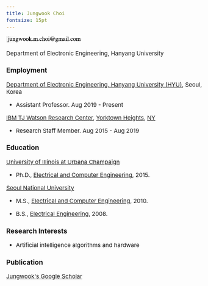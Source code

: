 ```yaml
---
title: Jungwook Choi
fontsize: 15pt
---
```


<style type="text/css">

body, td {
   font-size: 15px;
}
pre {
  font-size: 15px
}
</style>

<!-- jungwook.m.choi@gmail.com   -->
<img src="./email.png" width="200" />  

Department of Electronic Engineering, Hanyang University

<!-- I am an assistant professor at the [Department of Statistics](http://shb.skku.edu/stat/), [Sungkyunkwan University (SKKU)](http://www.skku.edu/eng_home/index.jsp). Before joining SKKU, I worked as a statistician at [IBM TJ Watson Research Center](http://www.research.ibm.com/labs/watson/index.shtml). I'm interested in developing new statistical methodologies for solving problems in industry and engineering -- in the area of design and analysis of computer experiments, remote-sensing technology, wireless sensor networks and IoT.  -->



### Employment

[Department of Electronic Engineering, Hanyang University (HYU)](http://electronic.hanyang.ac.kr/en/index.php), Seoul, Korea

- Assistant Professor. Aug 2019 - Present

[IBM TJ Watson Research Center](http://www.research.ibm.com/labs/watson/index.shtml), [Yorktown Heights](https://goo.gl/maps/XJVGy1Rk8U82), [NY](http://www.ny.gov)

- Research Staff Member.  Aug 2015 - Aug 2019

### Education

[University of Illinois at Urbana Champaign](https://illinois.edu/)  

- Ph.D., [Electrical and Computer Engineering](https://ece.illinois.edu), 2015.

[Seoul National University](https://illinois.edu/)  

- M.S.,  [Electrical and Computer Engineering](http://ee.snu.ac.kr/en), 2010.

- B.S.,  [Electrical Engineering](http://ee.snu.ac.kr/en), 2008.

### Research Interests

* Artificial intelligence algorithms and hardware

### Publication
[Jungwook's Google Scholar](https://scholar.google.com/citations?hl=ko&user=YPT98zwAAAAJ&view_op=list_works&sortby=pubdate)


<!-- ### Honors

* [Statistics in Physical Engineering Sciences Award](http://www.amstat.org/ASA/Your-Career/Awards/Statistics-in-Physical-Engineering-Sciences-Award.aspx), [American Statistical Society](http://www.amstat.org), 2018.
* Career Development Award, [Korean International Statistical Society](https://statkiss.org), 2016.
* [Army Commendation Medal](https://www.govinfo.gov/content/pkg/CFR-2008-title32-vol3/xml/CFR-2008-title32-vol3-sec578-20.xml), United States Department of the Army, 2004. -->


<!-- ### Publication

#### Statistics Journals
1. Zhang, Q. and  Hwang, Y. (2019+). Sequential Model-based Optimization for Continuous Inputs with Finite Decision Space. *Technometrics*. to appear.
1. Sun, F., Gramacy, R. B., Haaland, B., Lu, S. and Hwang, Y. (2019).
[Synthesizing Simulation and Field Data of Solar Irradiance](https://onlinelibrary.wiley.com/doi/full/10.1002/sam.11414). *Statistical Analysis and Data Mining*, **12**, 311-324. preprint on [arXiv:1806.05131](https://arxiv.org/abs/1806.05131).
1. Xu, X., Hwang, Y., Kim, T., Wang, F., Wang, X., Chien, P. (2019+). [Level-expansion: A Statistical Sequential Design Methodology with Application to Nanomaterial Synthesis](https://www.tandfonline.com/doi/full/10.1080/00224065.2019.1571335). *Journal of Quality Technology*, to appear.
1. Hwang, Y., Kim, H., Chang, W., Yeo, K. and Kim, Y. (2019). [Bayesian Pollution Source Identification via an Inverse Physics Model](https://www.sciencedirect.com/science/article/pii/S0167947318302822).  *Computational Statistics and Data Analysis*, **134**, 76-92.
1. Hwang, Y., Lu, S. and J. Kim (2018). [Bottom-up Estimation and Top-down Prediction: Solar Energy Prediction Combining Information from Multiple Sources](http://dx.doi.org/10.1214/18-AOAS1145). *Annals of Applied Statistics*, **12**, 2096-2120.
1. Hwang, Y., Barut, E., and Yeo, K. (2018). [Statistical-physical Estimation of Pollution Emission](http://www3.stat.sinica.edu.tw/statistica/J28N2/J28N217/J28N217.html). *Statistica Sinica*, **28**, 921-940.
1. Hwang, Y., Wright, S., and Hanlon, B. (2017). [Estimation and Testing Problems in Auditory Neuroscience via Clustering.](http://onlinelibrary.wiley.com/doi/10.1111/biom.12652/full) *Biometrics*,
**73**, 1010–1017.
1. Hwang, Y., He, X. and Qian, P. Z. G. (2016). [Sliced Orthogonal Array Based Latin Hypercube Designs.](http://www.tandfonline.com/doi/abs/10.1080/00401706.2014.993092) *Technometrics*, **58**, 50–61.
1. Liu, X., Yeo, K., Hwang, Y., Singh, J. and Kalagnanam, J. (2016). [A Statistical Modeling Approach for Air Quality Data Based on Physical Dispersion Processes and Its Application to Ozone Modeling.](http://projecteuclid.org/euclid.aoas/1469199892) *Annals of Applied Statistics*, **10**, 756–785.
1. Jiang, H., Schörgendorfer, A., Hwang, Y. and Amemiya, Y. (2015). [A Practical Approach to Spatio-Temporal Analysis.](http://www.jstor.org/stable/24311021) *Statistica Sinica*, **25**, 369-384.
1. Qian, P. Z. G., Ai, M., Hwang, Y., and Su, H. (2014). [Asymmetric Nested Lattice Samples.](http://www.tandfonline.com/doi/abs/10.1080/00401706.2013.800002) *Technometrics*, **56**, 46–54.


#### Collaborative

1. Lee, H. Kim, E., Baek, D., Hwang, Y., Kim, J., Lim, S., Sul, B. and Hong, B. (2019).
[The Role of Regular Physical Therapy on Spasticity in Children with Cerebral Palsy](https://www.e-arm.org/journal/view.php?number=4093). *Annals of Rehabilitation Medicine*, **43**, 289-296.
1. Yeo, K., Hwang, Y., Liu, X. and Kalagnanam, J. (2019). [Development of *hp*-inverse Model by Using Generalized Polynomial Chaos.](https://www.sciencedirect.com/science/article/pii/S0045782518306212?dgcid=author) *Computer Methods in Applied Mechanics and Engineering,* **347**, 1-20.
1. Cho, D. and  Hwang, Y. and Park, J. (2018). [More Buzz, More Vibes: Impact of Social Media on Concert Distribution](https://doi.org/10.1016/j.jebo.2018.09.012). *Journal of Economic Behavior & Organization*, **156**, 103-113.
1. Wright, S., Wallace, E. and Hwang, Y. and Maganti, R. (2016). [Seizure Phenotypes and Sleep–Wake Pattern of Seizures in KCNA1-null Mutant Mice.](http://www.sciencedirect.com/science/article/pii/S1525505015006538) *Epilepsy & Behavior*, **55**, 24–29.
1. Chae, Y. T., Horesh, R., Hwang, Y., Lee, Y. M. (2016). [Artificial Neural Network Model for Forecasting Sub-Hourly Electricity Usage in Commercial Buildings](http://www.sciencedirect.com/science/article/pii/S0378778815304102). *Energy and Buildings*, **111**, 184–194.
1. Wright, S., Hwang, Y., and Oertel, D. (2014). [Synaptic Transmission between End bulbs of Held and Bushy Cells in the Cochlear Nucleus of Mice with a Mutation in Otoferlin.](http://jn.physiology.org/content/112/12/3173) *Journal of Neurophysiology*, **112**, 3173–3188.
1. Hong, B., Ko, Y., Kim, J., Ok, E., Hwang, Y. and Kim, H. (2013). [Sternocleidomastoid Ultrasonography Data for Muscular Torticollis in Infants.](http://onlinelibrary.wiley.com/doi/10.1002/mus.23712/full) *Muscle & Nerve*, **48**, 100- 104.
1. Chung, H., Kong, E., Edwards, J., Weismer, G., Fourakis, M. and Hwang, Y. (2012). [Cross-linguistic Studies of Children’s and Adults’ Vowel Spaces.](http://asa.scitation.org/doi/abs/10.1121/1.3651823) *The Journal of the Acoustical Society of America*. **131**, 442–454.
1. Wang, F., Hwang, Y., Qian, P. Z. G. and Wang, X. (2010). [A Statistics-Guided Approach to Precise Characterization of Nanowire Morphology.](http://pubs.acs.org/doi/abs/10.1021/nn901530e) *ACS Nano*, **4**, 855–862. -->


<!-- ### Reports

1. Hwang, Y., Lee, E., Cho, D., Zhang, Q. (2018) A Simple Approach for Complex Data Using Spline-based Multilevel Model.
1. Qian, P., Amemiya, Y.,  Hwang, Y. (2017). A Structural Equation Method for Modeling Multivariate Data from Computer Experiments: with Application to Data Center Thermal Management. Under revision for *Technometrics*. -->

<!-- ### Teaching

* Introduction to Mathematical Statistics (STA2014) 2017F
* Design of Experiments (STA3026) 2018S
* Design and Analysis of Experiments (STA5031) 2018S
* Introduction to Statistical Computing -- with DataCamp (STA2016) 2018F, 2019S
* Large Scale Data Management and Visualization -- with DataCamp (STA3034) 2018F
* Statistical Consulting -- with DataCamp (STA5034) 2019S -->

<!-- ### Selected Presentations

* Department of Statistics, Inha  University, Incheon, Korea. 2019.
* Department of Statistics, Chung-Ang  University, Seoul, Korea. 2018.
* Department of Statistics, Seoul National University, Seoul, Korea. 2018.
* Tutorial on Industrial Statistics, International Conference on Consumer Electronics Asia. Jeju, Korea. 2018.
* The 2nd Pacific Rim Statistical Conference for Production Engineering, Seoul, Korea. 2016.
* Department of Statistics, Korea University, Seoul, Korea. 2016.
* Department of Industrial & System Engineering, KAIST, Daejeon, Korea. 2015.
* H. Milton Stewart School of Industrial & Systems Engineering, Georgia Institute of Technology, Atlanta, GA. 2015.
* Department of Industrial and Management Engineering, POSTECH. Pohang, Korea. 2014. -->

<!-- ### Research Grants

* NRF-2017R1C1B5075436 (PI, 2017-2020).
* NRF-2018M3A9E8021503 (Co-PI, 2018-2022).
* KOFAC-2018FBA0007 (Undergraduate Research Program, 2018F). -->

<!-- ### Patent

* Multi-model Blending (US20150347922 A1)
* Building Energy Consumption Forecasting Procedure Using Ambient Temperature, Enthalpy, Bias Corrected Weather Forecast and Outlier  Corrected Sensor Data (US20150331023)
* Parameter-dependent model-blending with multi-expert based machine learning and proxy sites (US20170017895 A1)
* Detection Algorithms for Distributed Emission Sources of Abnormal Events (US20170147927) -->

<!-- ### Consulting -->

<!-- * Statistical Model Building, IBM T. J. Watson Research Center, Aug 2018 - Present. -->


<!-- ### Membership

* [American Statistical Association](http://www.amstat.org)
* [Korean International Statistics Society](https://statkiss.org)
* [Korean Statistical Society](http://www.kss.or.kr)
* [INFORMS](https://www.informs.org) -->

<!-- ### Professional Service

Associate editor for [Applied Stochastic Models in Business and Industry](https://onlinelibrary.wiley.com/journal/15264025).
<!-- and [Communications for Statistical Applications and Methods](http://www.csam.or.kr/main.html).  -->

<!-- Referee for _Technometrics, Statistica Sinica, Journal of Nonparametric Statistics, Statistics and Probability Letters, PLOS ONE, SIAM/ASA Journal on Uncertainty Quantification._ -->

<!-- ```{r, echo=FALSE}
htmltools::includeHTML("analytics.html")
``` -->

<!-- ### Miscellaneous

- [Google Scholar profile](https://scholar.google.com/citations?user=pEdCzOQAAAAJ&hl=en)
- [Github](https://github.com/ydhwang)
- [Twitter](https://twitter.com/youngdeokhwang)
- [Links](links.html) -->
